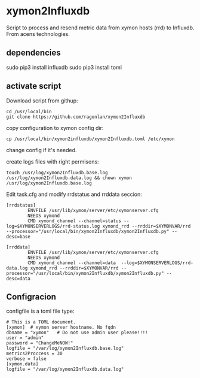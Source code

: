 # xymon2Influxdb
Script to process and resend metric data from xymon hosts (rrd) to Influxdb. From acens technologies.

## dependencies

sudo pip3 install influxdb
sudo pip3 install toml

## activate script
Download script from githup:
```
cd /usr/local/bin
git clone https://github.com/ragonlan/xymon2Influxdb
```
copy configuration to xymon config dir:
```
cp /usr/local/bin/xymon2influxdb/xymon2Influxdb.toml /etc/xymon
```
change config if it's needed.

create logs files with right permisons:
```
touch /usr/log/xymon2Influxdb.base.log /usr/log/xymon2Influxdb.data.log && chown xymon /usr/log/xymon2Influxdb.base.log
```
Edit task.cfg and modify rrdstatus and rrddata seccion:
```
[rrdstatus]
        ENVFILE /usr/lib/xymon/server/etc/xymonserver.cfg
        NEEDS xymond
        CMD xymond_channel --channel=status --log=$XYMONSERVERLOGS/rrd-status.log xymond_rrd --rrddir=$XYMONVAR/rrd --processor="/usr/local/bin/xymon2Influxdb/xymon2Influxdb.py" --desc=base

[rrddata]
        ENVFILE /usr/lib/xymon/server/etc/xymonserver.cfg
        NEEDS xymond
        CMD xymond_channel --channel=data  --log=$XYMONSERVERLOGS/rrd-data.log xymond_rrd --rrddir=$XYMONVAR/rrd --processor="/usr/local/bin/xymon2Influxdb/xymon2Influxdb.py" --desc=data
```

## Configracion
configfile is a toml file type:
```
# This is a TOML document.
[xymon]  # xymon server hostname. No fqdn
dbname = "xymon"   # Do not use admin user please!!!!
user = "admin"
password = "ChangeMeNOW!"
logfile = "/var/log/xymon2Influxdb.base.log"
metrics2Proccess = 30
verbose = false
[xymon.data]
logfile = "/var/log/xymon2Influxdb.data.log"
```
